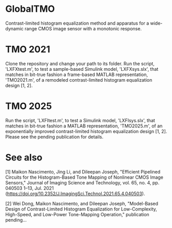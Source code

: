 # GlobalTMO
Contrast-limited histogram equalization method and apparatus for a wide-dynamic range CMOS image sensor with a monotonic response.

# TMO 2021
Clone the repository and change your path to its folder. Run the script, 'LXFXtest.m', to test a sample-based Simulink model, 'LXFXsys.slx', that matches in bit-true fashion a frame-based MATLAB representation, 'TMO2021.m', of a remodeled contrast-limited histogram equalization design [1, 2].

# TMO 2025
Run the script, 'LXFItest.m', to test a Simulink model, 'LXFIsys.slx', that matches in bit-true fashion a MATLAB representation, 'TMO2025.m', of an exponentially improved contrast-limited histogram equalization design [1, 2]. Please see the pending publication for details.

# See also
[1] Maikon Nascimento, Jing Li, and Dileepan Joseph, "Efficient Pipelined Circuits for the Histogram-Based Tone Mapping of Nonlinear CMOS Image Sensors," Journal of Imaging Science and Technology, vol. 65, no. 4, pp. 040503 1–13, Jul. 2021 (https://doi.org/10.2352/J.ImagingSci.Technol.2021.65.4.040503).

[2] Wei Dong, Maikon Nascimento, and Dileepan Joseph, "Model-Based Design of Contrast-Limited Histogram Equalization for Low-Complexity, High-Speed, and Low-Power Tone-Mapping Operation," publication pending...

